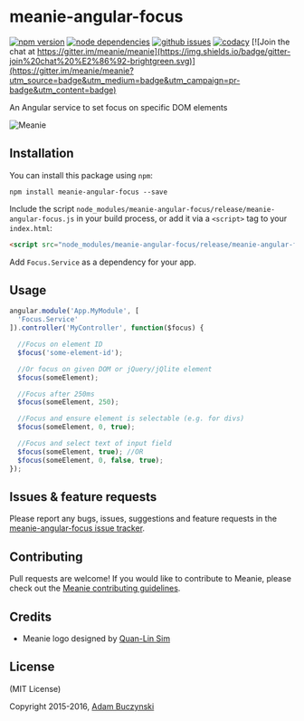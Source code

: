 # meanie-angular-focus

[![npm version](https://img.shields.io/npm/v/meanie-angular-focus.svg)](https://www.npmjs.com/package/meanie-angular-focus)
[![node dependencies](https://david-dm.org/meanie/angular-focus.svg)](https://david-dm.org/meanie/angular-focus)
[![github issues](https://img.shields.io/github/issues/meanie/angular-focus.svg)](https://github.com/meanie/angular-focus/issues)
[![codacy](https://img.shields.io/codacy/da49d6526e424c3394826592b19d86e3.svg)](https://www.codacy.com/app/meanie/angular-focus)
[![Join the chat at https://gitter.im/meanie/meanie](https://img.shields.io/badge/gitter-join%20chat%20%E2%86%92-brightgreen.svg)](https://gitter.im/meanie/meanie?utm_source=badge&utm_medium=badge&utm_campaign=pr-badge&utm_content=badge)

An Angular service to set focus on specific DOM elements

![Meanie](https://raw.githubusercontent.com/meanie/meanie/master/meanie-logo-full.png)

## Installation

You can install this package using `npm`:

```shell
npm install meanie-angular-focus --save
```

Include the script `node_modules/meanie-angular-focus/release/meanie-angular-focus.js` in your build process, or add it via a `<script>` tag to your `index.html`:

```html
<script src="node_modules/meanie-angular-focus/release/meanie-angular-focus.js"></script>
```

Add `Focus.Service` as a dependency for your app.

## Usage
```js
angular.module('App.MyModule', [
  'Focus.Service'
]).controller('MyController', function($focus) {

  //Focus on element ID
  $focus('some-element-id');

  //Or focus on given DOM or jQuery/jQlite element
  $focus(someElement);

  //Focus after 250ms
  $focus(someElement, 250);

  //Focus and ensure element is selectable (e.g. for divs)
  $focus(someElement, 0, true);

  //Focus and select text of input field
  $focus(someElement, true); //OR
  $focus(someElement, 0, false, true);
});
```

## Issues & feature requests

Please report any bugs, issues, suggestions and feature requests in the [meanie-angular-focus issue tracker](https://github.com/meanie/angular-focus/issues).

## Contributing

Pull requests are welcome! If you would like to contribute to Meanie, please check out the [Meanie contributing guidelines](https://github.com/meanie/meanie/blob/master/CONTRIBUTING.md).

## Credits

* Meanie logo designed by [Quan-Lin Sim](mailto:quan.lin.sim+meanie@gmail.com)

## License

(MIT License)

Copyright 2015-2016, [Adam Buczynski](http://adambuczynski.com)
